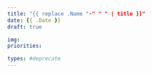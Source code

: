 ```yaml
---
title: "{{ replace .Name "-" " " | title }}"
date: {{ .Date }}
draft: true

img:
priorities:

types: #deprecate
---
```

